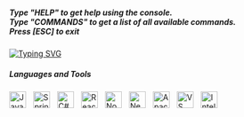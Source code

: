<h5>Type "HELP" to get help using the console.<br>Type "COMMANDS" to get a list of all available commands.<br>Press [ESC] to exit</h5>
</h5>
<a href="https://git.io/typing-svg">
  <img src="https://readme-typing-svg.demolab.com?font=Fira+Code&size=15&duration=2000&color=F7F7F7&multiline=true&repeat=false&width=900&height=300&lines=%5C%5CRoot%5CINFO;Requesting+system...+%5B%E2%96%88%E2%96%88%E2%96%88%E2%96%88%E2%96%88%E2%96%88%E2%96%88%E2%96%88%E2%96%88%E2%96%88%5D+100%25;Fetching+personal+info...++%5B%E2%96%88%E2%96%88%E2%96%88%E2%96%88%E2%96%88%E2%96%88%E2%96%88%E2%96%88%E2%96%88%E2%96%88%5D+100%25;___________________;Name%3A+Leo;Bio%3A+Software%2C+App+Dev;A+Indie+developer+who+is+passionate+about+building+apps+and+software;Aspiring+to+be+a+UI%2FUX+Designer;Skills%3A;%E2%94%9C%E2%94%80+Langs%3A+Java%2C+C%23;%E2%94%9C%E2%94%80+Frontend%3A+React%2C+Next.js;%E2%94%9C%E2%94%80+Backend%3A+Node.js;%E2%94%9C%E2%94%80+Databases%3A+H2+Database%2C+MongoDB;%E2%94%94%E2%94%80+Tools%3A+Visual+Studio%2C+IntelliJ%2C+Android+Studio" alt="Typing SVG" />
</a>

<h5> Languages and Tools </h5>
<img align="left" alt="Java" width="30px" style="padding-right: 10px;" src="https://cdn.jsdelivr.net/gh/devicons/devicon@latest/icons/java/java-original.svg" />
<img align="left" alt="Spring" width="30px" style="padding-right: 10px;" src="https://cdn.jsdelivr.net/gh/devicons/devicon@latest/icons/spring/spring-original.svg" />
<img align="left" alt="C#" width="30px" style="padding-right: 10px;" src="https://cdn.jsdelivr.net/gh/devicons/devicon@latest/icons/csharp/csharp-original.svg" />
<img align="left" alt="React" width="30px" style="padding-right: 10px;" src="https://cdn.jsdelivr.net/gh/devicons/devicon@latest/icons/react/react-original.svg" />
<img align="left" alt="Node.js" width="30px" style="padding-right: 10px;" src="https://cdn.jsdelivr.net/gh/devicons/devicon@latest/icons/nodejs/nodejs-original.svg" />
<img align="left" alt="Next.js" width="30px" style="padding-right: 10px;" src="https://cdn.jsdelivr.net/gh/devicons/devicon@latest/icons/nextjs/nextjs-original.svg" />
<img align="left" alt="Apache" width="30px" style="padding-right: 10px;" src="https://cdn.jsdelivr.net/gh/devicons/devicon@latest/icons/apache/apache-original.svg" />
<img align="left" alt="VS Code" width="30px" style="padding-right: 10px;" src="https://cdn.jsdelivr.net/gh/devicons/devicon@latest/icons/vscode/vscode-original.svg" />
<img align="left" alt="IntelliJ" width="30px" style="padding-right: 10px;" src="https://cdn.jsdelivr.net/gh/devicons/devicon@latest/icons/intellij/intellij-original.svg" />

          
